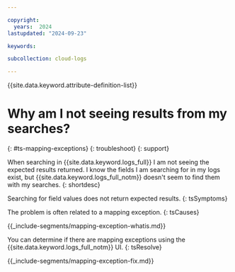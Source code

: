 ```yaml
---

copyright:
  years:  2024
lastupdated: "2024-09-23"

keywords: 

subcollection: cloud-logs

---
```



{{site.data.keyword.attribute-definition-list}}

# Why am I not seeing results from my searches?
{: #ts-mapping-exceptions}
{: troubleshoot}
{: support}

When searching in {{site.data.keyword.logs_full}} I am not seeing the expected results returned. I know the fields I am searching for in my logs exist, but {{site.data.keyword.logs_full_notm}} doesn't seem to find them with my searches.
{: shortdesc}

Searching for field values does not return expected results.
{: tsSymptoms}

The problem is often related to a mapping exception.
{: tsCauses}


{{_include-segments/mapping-exception-whatis.md}}

You can determine if there are mapping exceptions using the {{site.data.keyword.logs_full_notm}} UI.
{: tsResolve}


{{_include-segments/mapping-exception-fix.md}}
